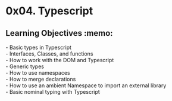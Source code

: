 <h1>0x04. Typescript</h1>
<h2>Learning Objectives :memo: </h2>
- Basic types in Typescript<br>
- Interfaces, Classes, and functions<br>
- How to work with the DOM and Typescript<br>
- Generic types<br>
- How to use namespaces<br>
- How to merge declarations<br>
- How to use an ambient Namespace to import an external library<br>
- Basic nominal typing with Typescript<br>
